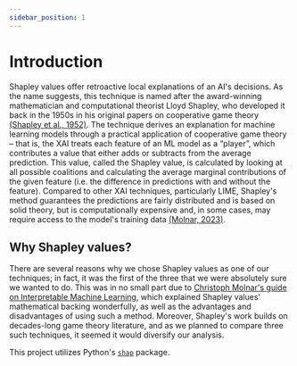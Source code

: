 ```yaml
---
sidebar_position: 1 
---
```


# Introduction

Shapley values offer retroactive local explanations of an AI's decisions. As the name suggests, this technique is named after the award-winning mathematician and computational theorist Lloyd Shapley, who developed it back in the 1950s in his original papers on cooperative game theory [(Shapley et al., 1952)](https://www.rand.org/content/dam/rand/pubs/papers/2021/P295.pdf). The technique derives an explanation for machine learning models through a practical application of cooperative game theory – that is, the XAI treats each feature of an ML model as a “player”, which contributes a value that either adds or subtracts from the average prediction. This value, called the Shapley value, is calculated by looking at all possible coalitions and calculating the average marginal contributions of the given feature (i.e. the difference in predictions with and without the feature). Compared to other XAI techniques, particularly LIME, Shapley's method guarantees the predictions are fairly distributed and is based on solid theory, but is computationally expensive and, in some cases, may require access to the model's training data [(Molnar, 2023)](https://christophm.github.io/interpretable-ml-book/shapley.html).

## Why Shapley values?
There are several reasons why we chose Shapley values as one of our techniques; in fact, it was the first of the three that we were absolutely sure we wanted to do. This was in no small part due to [Christoph Molnar's guide on Interpretable Machine Learning](https://christophm.github.io/interpretable-ml-book/shapley.html), which explained Shapley values' mathematical backing wonderfully, as well as the advantages and disadvantages of using such a method. Moreover, Shapley's work builds on decades-long game theory literature, and as we planned to compare three such techniques, it seemed it would diversify our analysis.

This project utilizes Python's [```shap```](https://shap.readthedocs.io/en/latest/) package.